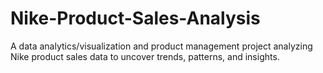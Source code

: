 # Nike-Product-Sales-Analysis
A data analytics/visualization and product management project analyzing Nike product sales data to uncover trends, patterns, and insights.
